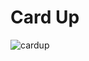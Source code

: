 # Card Up

![cardup](https://user-images.githubusercontent.com/8072432/44136001-246272bc-a0a6-11e8-9b42-abf891f8934e.png)

